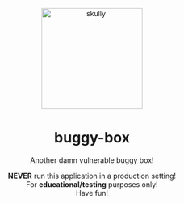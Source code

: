 <p align="center"> 
  <img src="https://github.com/user-attachments/assets/cbe62bf4-6694-454a-b79f-3f9872a7376e" alt="skully" height="200" width="auto"/>
</p>
<h1 align="center"> buggy-box </h1>
<p align="center">Another damn vulnerable buggy box!</p>
<p align="center"><b>NEVER</b> run this application in a production setting! <br> For <b>educational/testing</b> purposes only! <br> Have fun!</p>
